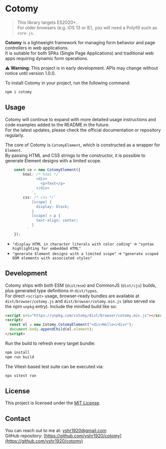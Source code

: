 # Cotomy

> This library targets ES2020+.  
> For older browsers (e.g. iOS 13 or IE), you will need a Polyfill such as `core-js`.

**Cotomy** is a lightweight framework for managing form behavior and page controllers in web applications.  
It is suitable for both SPAs (Single Page Applications) and traditional web apps requiring dynamic form operations.

⚠️ **Warning**: This project is in early development. APIs may change without notice until version 1.0.0.


To install Cotomy in your project, run the following command:

```bash
npm i cotomy
```

## Usage

Cotomy will continue to expand with more detailed usage instructions and code examples added to the README in the future.  
For the latest updates, please check the official documentation or repository regularly.

The core of Cotomy is `CotomyElement`, which is constructed as a wrapper for `Element`.  
By passing HTML and CSS strings to the constructor, it is possible to generate Element designs with a limited scope.

```typescript
    const ce = new CotomyElement({
        html: /* html */`
              <div>
                <p>Text</p>
              </div>
            `,
        css: /* css */`
            [scope] {
              display: block;
            }
            [scope] > p {
              text-align: center;
            }
          `
    });
```

- `"display HTML in character literals with color coding"` → `"syntax highlighting for embedded HTML"`
- `"generate Element designs with a limited scope"` → `"generate scoped DOM elements with associated styles"`

## Development

Cotomy ships with both ESM (`dist/esm`) and CommonJS (`dist/cjs`) builds, plus generated type definitions in `dist/types`.  
For direct `<script>` usage, browser-ready bundles are available at `dist/browser/cotomy.js` and `dist/browser/cotomy.min.js` (also served via the npm `unpkg` entry).
Include the minified build like so:

```html
<script src="https://unpkg.com/cotomy/dist/browser/cotomy.min.js"></script>
<script>
  const el = new Cotomy.CotomyElement("<div>Hello</div>");
  document.body.appendChild(el.element);
</script>
```

Run the build to refresh every target bundle:

```bash
npm install
npm run build
```

The Vitest-based test suite can be executed via:

```bash
npx vitest run
```

## License

This project is licensed under the [MIT License](LICENSE).

## Contact

You can reach out to me at: [yshr1920@gmail.com](mailto:yshr1920@gmail.com)  
GitHub repository: [https://github.com/yshr1920/cotomy](https://github.com/yshr1920/cotomy)
